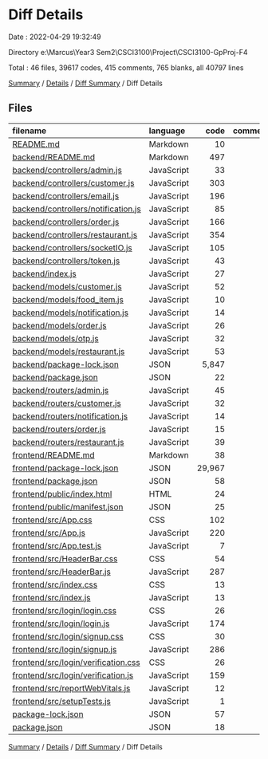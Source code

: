 # Diff Details

Date : 2022-04-29 19:32:49

Directory e:\Marcus\Year3 Sem2\CSCI3100\Project\CSCI3100-GpProj-F4

Total : 46 files,  39617 codes, 415 comments, 765 blanks, all 40797 lines

[Summary](results.md) / [Details](details.md) / [Diff Summary](diff.md) / Diff Details

## Files
| filename | language | code | comment | blank | total |
| :--- | :--- | ---: | ---: | ---: | ---: |
| [README.md](/README.md) | Markdown | 10 | 0 | 6 | 16 |
| [backend/README.md](/backend/README.md) | Markdown | 497 | 0 | 295 | 792 |
| [backend/controllers/admin.js](/backend/controllers/admin.js) | JavaScript | 33 | 8 | 9 | 50 |
| [backend/controllers/customer.js](/backend/controllers/customer.js) | JavaScript | 303 | 81 | 64 | 448 |
| [backend/controllers/email.js](/backend/controllers/email.js) | JavaScript | 196 | 26 | 34 | 256 |
| [backend/controllers/notification.js](/backend/controllers/notification.js) | JavaScript | 85 | 2 | 4 | 91 |
| [backend/controllers/order.js](/backend/controllers/order.js) | JavaScript | 166 | 19 | 21 | 206 |
| [backend/controllers/restaurant.js](/backend/controllers/restaurant.js) | JavaScript | 354 | 56 | 68 | 478 |
| [backend/controllers/socketIO.js](/backend/controllers/socketIO.js) | JavaScript | 105 | 15 | 13 | 133 |
| [backend/controllers/token.js](/backend/controllers/token.js) | JavaScript | 43 | 21 | 7 | 71 |
| [backend/index.js](/backend/index.js) | JavaScript | 27 | 2 | 9 | 38 |
| [backend/models/customer.js](/backend/models/customer.js) | JavaScript | 52 | 6 | 8 | 66 |
| [backend/models/food_item.js](/backend/models/food_item.js) | JavaScript | 10 | 2 | 3 | 15 |
| [backend/models/notification.js](/backend/models/notification.js) | JavaScript | 14 | 2 | 3 | 19 |
| [backend/models/order.js](/backend/models/order.js) | JavaScript | 26 | 3 | 5 | 34 |
| [backend/models/otp.js](/backend/models/otp.js) | JavaScript | 32 | 4 | 6 | 42 |
| [backend/models/restaurant.js](/backend/models/restaurant.js) | JavaScript | 53 | 6 | 8 | 67 |
| [backend/package-lock.json](/backend/package-lock.json) | JSON | 5,847 | 0 | 1 | 5,848 |
| [backend/package.json](/backend/package.json) | JSON | 22 | 0 | 1 | 23 |
| [backend/routers/admin.js](/backend/routers/admin.js) | JavaScript | 45 | 15 | 7 | 67 |
| [backend/routers/customer.js](/backend/routers/customer.js) | JavaScript | 32 | 11 | 4 | 47 |
| [backend/routers/notification.js](/backend/routers/notification.js) | JavaScript | 14 | 7 | 2 | 23 |
| [backend/routers/order.js](/backend/routers/order.js) | JavaScript | 15 | 0 | 4 | 19 |
| [backend/routers/restaurant.js](/backend/routers/restaurant.js) | JavaScript | 39 | 11 | 4 | 54 |
| [frontend/README.md](/frontend/README.md) | Markdown | 38 | 0 | 33 | 71 |
| [frontend/package-lock.json](/frontend/package-lock.json) | JSON | 29,967 | 0 | 1 | 29,968 |
| [frontend/package.json](/frontend/package.json) | JSON | 58 | 0 | 1 | 59 |
| [frontend/public/index.html](/frontend/public/index.html) | HTML | 24 | 23 | 1 | 48 |
| [frontend/public/manifest.json](/frontend/public/manifest.json) | JSON | 25 | 0 | 1 | 26 |
| [frontend/src/App.css](/frontend/src/App.css) | CSS | 102 | 0 | 17 | 119 |
| [frontend/src/App.js](/frontend/src/App.js) | JavaScript | 220 | 3 | 8 | 231 |
| [frontend/src/App.test.js](/frontend/src/App.test.js) | JavaScript | 7 | 0 | 2 | 9 |
| [frontend/src/HeaderBar.css](/frontend/src/HeaderBar.css) | CSS | 54 | 0 | 10 | 64 |
| [frontend/src/HeaderBar.js](/frontend/src/HeaderBar.js) | JavaScript | 287 | 73 | 24 | 384 |
| [frontend/src/index.css](/frontend/src/index.css) | CSS | 13 | 0 | 2 | 15 |
| [frontend/src/index.js](/frontend/src/index.js) | JavaScript | 13 | 3 | 3 | 19 |
| [frontend/src/login/login.css](/frontend/src/login/login.css) | CSS | 26 | 0 | 6 | 32 |
| [frontend/src/login/login.js](/frontend/src/login/login.js) | JavaScript | 174 | 6 | 14 | 194 |
| [frontend/src/login/signup.css](/frontend/src/login/signup.css) | CSS | 30 | 0 | 7 | 37 |
| [frontend/src/login/signup.js](/frontend/src/login/signup.js) | JavaScript | 286 | 6 | 21 | 313 |
| [frontend/src/login/verification.css](/frontend/src/login/verification.css) | CSS | 26 | 0 | 6 | 32 |
| [frontend/src/login/verification.js](/frontend/src/login/verification.js) | JavaScript | 159 | 0 | 17 | 176 |
| [frontend/src/reportWebVitals.js](/frontend/src/reportWebVitals.js) | JavaScript | 12 | 0 | 2 | 14 |
| [frontend/src/setupTests.js](/frontend/src/setupTests.js) | JavaScript | 1 | 4 | 1 | 6 |
| [package-lock.json](/package-lock.json) | JSON | 57 | 0 | 1 | 58 |
| [package.json](/package.json) | JSON | 18 | 0 | 1 | 19 |

[Summary](results.md) / [Details](details.md) / [Diff Summary](diff.md) / Diff Details